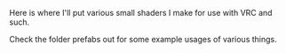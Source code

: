 Here is where I'll put various small shaders I make for use with VRC
and such.

Check the folder prefabs out for some example usages of various things.